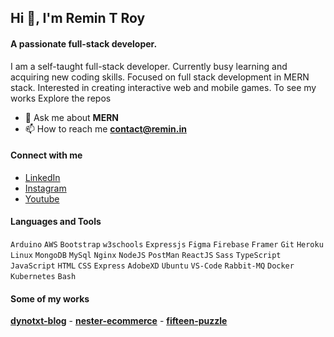 ## Hi 👋, I'm Remin T Roy

#### A passionate full-stack developer.    
I am a self-taught full-stack developer. Currently busy learning and acquiring new coding skills. Focused on full stack development in MERN stack. Interested in creating interactive web and mobile games. To see my works Explore the repos

- 💬 Ask me about **MERN**
- 📫 How to reach me **contact@remin.in**

#### Connect with me
- [LinkedIn](https://linkedin.com/in/remin-t-roy)
- [Instagram](https://instagram.com/remin_t_roy)
- [Youtube](https://www.youtube.com/c/reminz)

#### Languages and Tools 

`Arduino` `AWS` `Bootstrap` `w3schools` `Expressjs` `Figma` `Firebase` `Framer` `Git` `Heroku` `Linux` `MongoDB` `MySql` `Nginx` `NodeJS` `PostMan` `ReactJS` `Sass` `TypeScript` `JavaScript` `HTML` `CSS` `Express` `AdobeXD` `Ubuntu` `VS-Code` `Rabbit-MQ` `Docker` `Kubernetes` `Bash` 

#### Some of my works

[**dynotxt-blog**](https://dynotxt.pages.dev) -
[**nester-ecommerce**](https://shop.dynotxt.com) -
[**fifteen-puzzle**](https://game.remin.in) 
